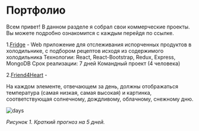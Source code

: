 # Портфолио

Всем привет! В данном разделе я собрал свои коммерческие проекты. Вы можете подробно ознакомится с каждым перейдя по ссылке. 


1.[Fridge](https://openweathermap.org/api) -  Web приложение для отслеживания испорченных продуктов в холодильнике, с подбором рецептов исходя из содержимого холодильника
Технологии: React, React-Bootstrap, Redux, Express, MongoDB
Срок реализации: 7 дней
Командный проект (4 человека)

2.[Friend4Heart](https://openweathermap.org/api) - 


На каждом элементе, отвечающем за день, должны отображаться температура (самая низкая, самая высокая) и картинка, соответствующая солнечному, дождливому, облачному, снежному дню.


![days](readme-assets/days.png)

*Рисунок 1. Краткий прогноз на 5 дней.*
